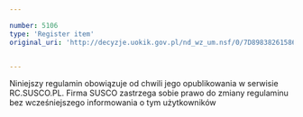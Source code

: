 ```yaml
---

number: 5106
type: 'Register item'
original_uri: 'http://decyzje.uokik.gov.pl/nd_wz_um.nsf/0/7D898382615869D8C1257BBB003E1247?OpenDocument'


---
```


Niniejszy regulamin obowiązuje od chwili jego opublikowania w serwisie RC.SUSCO.PL. Firma SUSCO zastrzega sobie prawo do zmiany regulaminu bez wcześniejszego informowania o tym użytkowników
